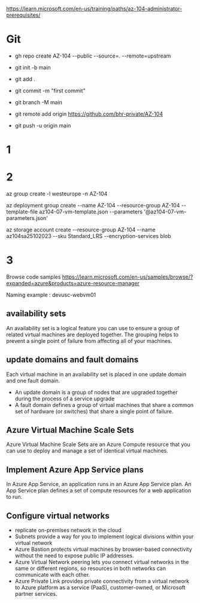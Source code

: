 https://learn.microsoft.com/en-us/training/paths/az-104-administrator-prerequisites/

# Git
- gh repo create AZ-104 --public --source=. --remote=upstream

- git init -b main
- git add .
- git commit -m "first commit"
- git branch -M main
- git remote add origin https://github.com/bhr-private/AZ-104
- git push -u origin main

# 1

# 2

az group create -l westeurope -n AZ-104

az deployment group create --name AZ-104 --resource-group AZ-104 --template-file az104-07-vm-template.json --parameters '@az104-07-vm-parameters.json'

az storage account create --resource-group AZ-104 --name az104sa25102023 --sku Standard_LRS --encryption-services blob

# 3

Browse code samples
https://learn.microsoft.com/en-us/samples/browse/?expanded=azure&products=azure-resource-manager

Naming example : devusc-webvm01

## availability sets
An availability set is a logical feature you can use to ensure a group of related virtual machines are deployed together. The grouping helps to prevent a single point of failure from affecting all of your machines.

## update domains and fault domains
Each virtual machine in an availability set is placed in one update domain and one fault domain.
- An update domain is a group of nodes that are upgraded together during the process of a service upgrade
- A fault domain defines a group of virtual machines that share a common set of hardware (or switches) that share a single point of failure.

## Azure Virtual Machine Scale Sets
Azure Virtual Machine Scale Sets are an Azure Compute resource that you can use to deploy and manage a set of identical virtual machines. 

## Implement Azure App Service plans
In Azure App Service, an application runs in an Azure App Service plan. An App Service plan defines a set of compute resources for a web application to run.

## Configure virtual networks
- replicate  on-premises network in the cloud
- Subnets provide a way for you to implement logical divisions within your virtual network
- Azure Bastion protects  virtual machines by browser-based connectivity without the need to expose public IP addresses.
- Azure Virtual Network peering lets you connect virtual networks in the same or different regions, so resources in both networks can communicate with each other.
- Azure Private Link provides private connectivity from a virtual network to Azure platform as a service (PaaS), customer-owned, or Microsoft partner services. 

